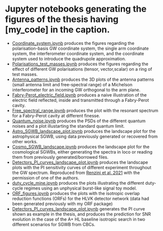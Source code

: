 # Jupyter notebooks generating the figures of the thesis having \[my_code\] in the caption.  

- [Coordinate_system.ipynb](https://github.com/Delo95/PhD_Thesis/blob/main/Figures/Coordinate_system.ipynb) produces the figures regarding the polarisation-basis GW coordinate system, the single arm coordinate system, the interferometer coordinate system, and the coordinate system used to introduce the quadrupole approximation.  
- [Polarisations_test_masses.ipynb](https://github.com/Delo95/PhD_Thesis/blob/main/Figures/Polarisations_test_masses.ipynb) produces the figures regarding the effect of different GW polarisations (tensor, vector,scalar) on a ring of test masses.
- [Antenna_patterns.ipynb](https://github.com/Delo95/PhD_Thesis/blob/main/Figures/Antenna_patterns.ipynb) produces the 3D plots of the antenna patterns (small antenna limit and free-spectral range) of a Michelson interferometer for an incoming GW orthogonal to the arm plane.
- [Fabry-Perot_electric_field.ipynb](https://github.com/Delo95/PhD_Thesis/blob/main/Figures/Fabry-Perot%20electric%20field.ipynb) produces a naive illustration of the electric field reflected, inside and transmitted through a Fabry-Perot cavity.
- [Free_spectral_range.ipynb](https://github.com/Delo95/PhD_Thesis/blob/main/Figures/Free_spectral_range.ipynb) produces the plot with the resonant spectrum for a Fabry-Perot cavity at different finesse.
- [Quantum_noise.ipynb](https://github.com/Delo95/PhD_Thesis/blob/main/Figures/Quantum_noise.ipynb) produces the PSDs of the different quantum noises and a plot illustarting the standard quantum limit.
- [Astro_SGWB_landscape_plot.ipynb](https://github.com/Delo95/PhD_Thesis/blob/main/Figures/Astro_SGWB_landscape_plot.ipynb) produces the landscape plot for the astrophysical SGWB, using data previously generated or recovered from other works.
- [Cosmo_SGWB_landscape.ipynb](https://github.com/Delo95/PhD_Thesis/blob/main/Figures/Cosmo_SGWB_landscape.ipynb) produces the landscape plot for the cosmological SGWBs, either generating the spectra in loco or reading them from previously generated/borrowed files.
- [Detectors_PI_curves_landscape_plot.ipynb](https://github.com/Delo95/PhD_Thesis/blob/main/Figures/Detectors_PI_curves_landscape_plot.ipynb) produces the landscape plots with the PI sensitivity curves of different experiment throughout the GW spectrum. Reproduced from [Renzini et al. 2021](https://inspirehep.net/files/dd3b8acc09abfb4be2fd7ca012724c33) with the permission of one of the authors.
- [duty_cycle_mine.ipynb](https://github.com/Delo95/PhD_Thesis/blob/main/Figures/duty_cycle_mine.ipynb) produces the plots illustrating the different duty-cycle regimes using an unphysical burst-like signal toy model.
- [ORF_figures.ipynb](https://github.com/Delo95/PhD_Thesis/blob/main/Figures/ORF_figures.ipynb) produces the plots with the isotropic overlap reduction functions (ORFs) for the HLVK detector network (data had been generated previously with my ORF package)
- [Detectors_PI_curves_landscape_plot.ipynb](https://github.com/Delo95/PhD_Thesis/blob/main/Figures/Detectors_PI_curves_landscape_plot.ipynb) generates the PI curve shown as example in the thesis, and produces the prediction for SNR evolution in the case of the A+ HL baseline isotropic search in two different scenarios for SGWB from CBCs.
